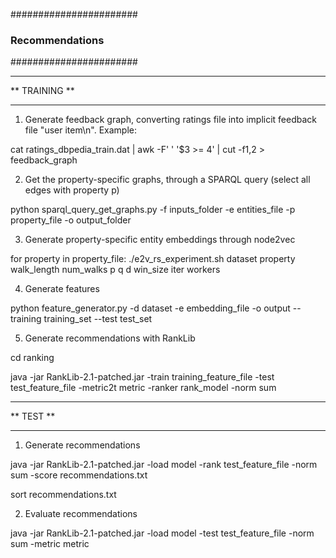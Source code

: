 #######################
### Recommendations ###
#######################

**************
** TRAINING **
**************

1) Generate feedback graph, converting ratings file into implicit feedback file "user item\n". Example:

cat ratings_dbpedia_train.dat | awk -F' ' '$3 >= 4' | cut -f1,2 > feedback_graph


2) Get the property-specific graphs, through a SPARQL query (select all edges with property p)

python sparql_query_get_graphs.py  -f inputs_folder -e entities_file -p property_file -o output_folder


3) Generate property-specific entity embeddings through node2vec

for property in property_file:
	./e2v_rs_experiment.sh dataset property walk_length num_walks p q d win_size iter workers


4) Generate features

python feature_generator.py -d dataset -e embedding_file -o output --training training_set --test test_set


5) Generate recommendations with RankLib

cd ranking

java -jar RankLib-2.1-patched.jar -train training_feature_file -test test_feature_file -metric2t metric -ranker rank_model -norm sum


**********
** TEST **
**********

1) Generate recommendations

java -jar RankLib-2.1-patched.jar -load model -rank test_feature_file -norm sum -score recommendations.txt

sort recommendations.txt

2) Evaluate recommendations

java -jar RankLib-2.1-patched.jar -load model -test test_feature_file -norm sum -metric metric
